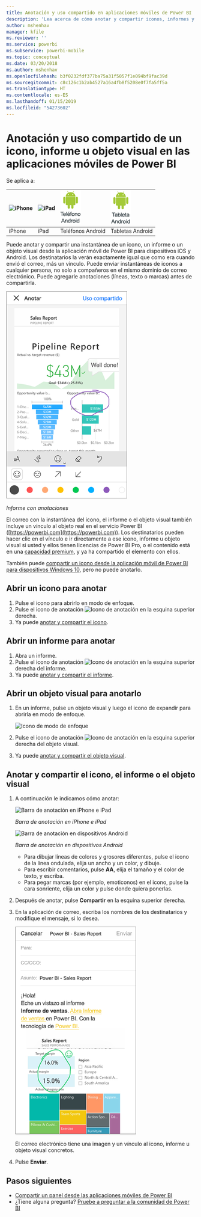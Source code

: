 ```yaml
---
title: Anotación y uso compartido en aplicaciones móviles de Power BI
description: 'Lea acerca de cómo anotar y compartir iconos, informes y objetos visuales desde la aplicación móvil de Microsoft Power BI para iOS y Android. '
author: mshenhav
manager: kfile
ms.reviewer: ''
ms.service: powerbi
ms.subservice: powerbi-mobile
ms.topic: conceptual
ms.date: 03/20/2018
ms.author: mshenhav
ms.openlocfilehash: b3f0232fdf377ba75a31f5057f1e094bf9fac39d
ms.sourcegitcommit: c8c126c1b2ab4527a16a4fb8f5208e0f7fa5ff5a
ms.translationtype: HT
ms.contentlocale: es-ES
ms.lasthandoff: 01/15/2019
ms.locfileid: "54273602"
---
```

# <a name="annotate-and-share-a-tile-report-or-visual-in-power-bi-mobile-apps"></a>Anotación y uso compartido de un icono, informe u objeto visual en las aplicaciones móviles de Power BI
Se aplica a:

| ![iPhone](./media/mobile-annotate-and-share-a-tile-from-the-mobile-apps/iphone-logo-50-px.png) | ![iPad](./media/mobile-annotate-and-share-a-tile-from-the-mobile-apps/ipad-logo-50-px.png) | ![Teléfono Android](./media/mobile-annotate-and-share-a-tile-from-the-mobile-apps/android-phone-logo-50-px.png) | ![Tableta Android](./media/mobile-annotate-and-share-a-tile-from-the-mobile-apps/android-tablet-logo-50-px.png) |
|:--- |:--- |:--- |:--- |
| iPhone |iPad |Teléfonos Android |Tabletas Android |

Puede anotar y compartir una instantánea de un icono, un informe o un objeto visual desde la aplicación móvil de Power BI para dispositivos iOS y Android. Los destinatarios la verán exactamente igual que como era cuando envió el correo, más un vínculo. Puede enviar instantáneas de iconos a cualquier persona, no solo a compañeros en el mismo dominio de correo electrónico. Puede agregarle anotaciones (líneas, texto o marcas) antes de compartirla.

![Informe con anotaciones](./media/mobile-annotate-and-share-a-tile-from-the-mobile-apps/power-bi-iphone-annotate.png)

*Informe con anotaciones*

El correo con la instantánea del icono, el informe o el objeto visual también incluye un vínculo al objeto real en el servicio Power BI ([https://powerbi.com](https://powerbi.com)). Los destinatarios pueden hacer clic en el vínculo e ir directamente a ese icono, informe u objeto visual si usted y ellos tienen licencias de Power BI Pro, o el contenido está en una [capacidad premium](../../service-premium.md), y ya ha compartido el elemento con ellos. 

También puede [compartir un icono desde la aplicación móvil de Power BI para dispositivos Windows 10](mobile-windows-10-phone-app-get-started.md), pero no puede anotarlo.

## <a name="open-a-tile-for-annotating"></a>Abrir un icono para anotar
1. Pulse el icono para abrirlo en modo de enfoque.
2. Pulse el icono de anotación ![Icono de anotación](./././media/mobile-annotate-and-share-a-tile-from-the-mobile-apps/power-bi-ios-annotate-icon.png) en la esquina superior derecha.
3. Ya puede [anotar y compartir el icono](mobile-annotate-and-share-a-tile-from-the-mobile-apps.md#annotate-and-share-the-tile-report-or-visual).

## <a name="open-a-report-for-annotating"></a>Abrir un informe para anotar
1. Abra un informe. 
2. Pulse el icono de anotación ![Icono de anotación](./././media/mobile-annotate-and-share-a-tile-from-the-mobile-apps/power-bi-ios-annotate-icon.png) en la esquina superior derecha del informe.
3. Ya puede [anotar y compartir el informe](mobile-annotate-and-share-a-tile-from-the-mobile-apps.md#annotate-and-share-the-tile-report-or-visual).

## <a name="open-a-visual-for-annotating"></a>Abrir un objeto visual para anotarlo
1. En un informe, pulse un objeto visual y luego el icono de expandir para abrirla en modo de enfoque. 
   
    ![Icono de modo de enfoque](./media/mobile-annotate-and-share-a-tile-from-the-mobile-apps/power-bi-ios-visual-focus-mode.png)
2. Pulse el icono de anotación ![Icono de anotación](./././media/mobile-annotate-and-share-a-tile-from-the-mobile-apps/power-bi-ios-annotate-icon.png) en la esquina superior derecha del objeto visual.
3. Ya puede [anotar y compartir el objeto visual](mobile-annotate-and-share-a-tile-from-the-mobile-apps.md#annotate-and-share-the-tile-report-or-visual).

## <a name="annotate-and-share-the-tile-report-or-visual"></a>Anotar y compartir el icono, el informe o el objeto visual
1. A continuación le indicamos cómo anotar:  
   
   ![Barra de anotación en iPhone e iPad](./media/mobile-annotate-and-share-a-tile-from-the-mobile-apps/power-bi-ios-annotation-menu.png)
   
   *Barra de anotación en iPhone e iPad*
   
   ![Barra de anotación en dispositivos Android](./media/mobile-annotate-and-share-a-tile-from-the-mobile-apps/power-bi-android-annotate-bar.png)
   
   *Barra de anotación en dispositivos Android*
   
   * Para dibujar líneas de colores y grosores diferentes, pulse el icono de la línea ondulada, elija un ancho y un color, y dibuje.  
   * Para escribir comentarios, pulse **AA**, elija el tamaño y el color de texto, y escriba.  
   * Para pegar marcas (por ejemplo, emoticonos) en el icono, pulse la cara sonriente, elija un color y pulse donde quiera ponerlas.   
2. Después de anotar, pulse **Compartir** en la esquina superior derecha.
3. En la aplicación de correo, escriba los nombres de los destinatarios y modifique el mensaje, si lo desea.  
   
   ![Informe anotado en correo electrónico](./media/mobile-annotate-and-share-a-tile-from-the-mobile-apps/power-bi-iphone-annotate-send.png)
   
   El correo electrónico tiene una imagen y un vínculo al icono, informe u objeto visual concretos. 
4. Pulse **Enviar**.

## <a name="next-steps"></a>Pasos siguientes
* [Compartir un panel desde las aplicaciones móviles de Power BI](mobile-share-dashboard-from-the-mobile-apps.md)
* ¿Tiene alguna pregunta? [Pruebe a preguntar a la comunidad de Power BI](http://community.powerbi.com/)

